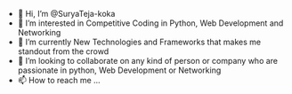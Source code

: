 - 👋 Hi, I’m @SuryaTeja-koka
- 👀 I’m interested in Competitive Coding in Python, Web Development and Networking
- 🌱 I’m currently New Technologies and Frameworks that makes me standout from the crowd
- 💞️ I’m looking to collaborate on any kind of person or company who are passionate in python, Web Development or Networking
- 📫 How to reach me ...

<!---
SuryaTeja-koka/SuryaTeja-koka is a ✨ special ✨ repository because its `README.md` (this file) appears on your GitHub profile.
You can click the Preview link to take a look at your changes.
--->
